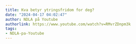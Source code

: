 ```yaml
---
title: Kva betyr ytringsfridom for deg?
date: "2024-04-17 04:02:47"
author: NDLA på Youtube
authorlink: https://www.youtube.com/watch?v=RMvrZDnpm3k
tags:
- NDLA-pa-Youtube
---
```

